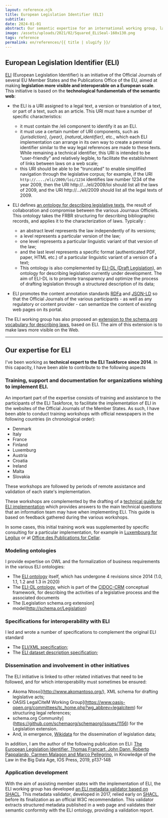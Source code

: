 ```yaml
---
layout: reference.njk
title: European Legislation Identifier (ELI)
subtitle:
date: 2024-01-01
abstract: Our semantic expertise for an international working group, laying the foundations for a "legislative knowledge graph" on the scale of the European - and global - web.
image: /assets/uploads/2021/02/Squared_ELiSeal-160x130.png
tags: reference
permalink: en/references/{{ title | slugify }}/
---
```


## European Legislation Identifier (ELI)

[ELI](http://eur-lex.europa.eu/eli) (European Legislation Identifier) is an initiative of the Official Journals of several EU Member States and the Publications Office of the EU, aimed at making **legislation more visible and interoperable on a European scale**. This initiative is based on the **technological fundamentals of the semantic web**:

- the ELI is a URI assigned to a legal text, a version or translation of a text, or part of a text, such as an article. This URI must have a number of specific characteristics:
  - it must contain the /eli component to identify it as an ELI.
  - it must use a certain number of URI components, such as _{jurisdiction}_, _{year}_, _{natural_identifier}_, etc., which each ELI implementation can arrange in its own way to create a perennial identifier similar to the way legal references are made to these texts. While remaining a technical identifier, this URI is intended to be "user-friendly" and relatively legible, to facilitate the establishment of links between laws on a web scale;
  - this URI should be able to be "truncated" to enable simplified navigation through the legislative corpus; for example, if the URI `http://..../eli/2009/loi/1234` identifies law number 1234 of the year 2009, then the URI http://.../eli/2009/loi should list all the laws of 2009, and the URI http://.../eli/2009 should list all the legal texts of 2009.
- ELI defines [an ontology for describing legislative texts](http://publications.europa.eu/resource/dataset/eli), the result of collaboration and compromise between the various Journaux Officiels. This ontology takes the FRBR structuring for describing bibliographic records, and applies it to the characterization of laws. Typically :
  - an abstract level represents the law independently of its versions;
  - a level represents a particular version of the law;
  - one level represents a particular linguistic variant of that version of the law;
  - and the last level represents a specific format (authenticated PDF, paper, HTML etc.) of a particular linguistic variant of a version of a text;
  - This ontology is also complemented by [ELI-DL (Draft Legislation)](https://joinup.ec.europa.eu/collection/eli-european-legislation-identifier/solution/eli-ontology-draft-legislation-eli-dl), an ontology for describing legislation currently under development. The aim of ELI-DL is to promote transparency and optimize the process of drafting legislation through a structured description of its data;

- ELI promotes the content annotation standards [RDFa](http://rdfa.info/) and [JSON-LD](https://json-ld.org/) so that the Official Journals of the various participants - as well as any regulatory or content provider - can semantize the content of existing web pages on its portal.

The ELI working group has also proposed an [extension to the schema.org vocabulary for describing laws](http://schema.org/Legislation), based on ELI. The aim of this extension is to make laws more visible on the Web.
  
---------

## Our expertise for ELI

I've been working as **technical expert to the ELI Taskforce since 2014**. In this capacity, I have been able to contribute to the following aspects

### Training, support and documentation for organizations wishing to implement ELI.

An important part of the expertise consists of training and assistance to the participants of the ELI Taskforce, to facilitate the implementation of ELI in the websites of the Official Journals of the Member States. As such, I have been able to conduct training workshops with official newspapers in the following countries (in chronological order):

- Denmark
- Italy
- France
- Finland
- Luxemburg
- Austria
- Croatia
- Ireland
- Malta
- Slovakia

These workshops are followed by periods of remote assistance and validation of each state's implementation.

These workshops are complemented by the drafting of a [technical guide for ELI implementation](https://op.europa.eu/en/publication-detail/-/publication/8159b75d-5efc-11e8-ab9c-01aa75ed71a1/language-fr/format-PDF) which provides answers to the main technical questions that an information team may have when implementing ELI. This guide is based on feedback gathered during the various workshops.

In some cases, this initial training work was supplemented by specific consulting for a particular implementation, for example in [Luxembourg for Legilux](http://www.sparna.fr/reference/gouvernement-du-luxembourg/) or at [Office des Publications for Cellar](http://www.sparna.fr/reference/office-des-publications-de-lunion-europeenne/).

### Modeling ontologies

I provide expertise on OWL and the formalization of business requirements in the various ELI ontologies:

- The [ELI ontology](http://publications.europa.eu/resource/dataset/eli) itself, which has undergone 4 revisions since 2014 (1.0, 1.1, 1.2 and 1.3 in 2020)
- The [ELI-DL ontology](https://joinup.ec.europa.eu/collection/eli-european-legislation-identifier/solution/eli-ontology-draft-legislation-eli-dl), which is part of the [CIDOC-CRM](http://www.cidoc-crm.org/) conceptual framework, for describing the activities of a legislative process and the associated documents
- The [Legislation schema.org extension] model(http://schema.or/Legislation)

### Specifications for interoperability with ELI

I led and wrote a number of specifications to complement the original ELI standard

- The [ELI/XML specification](https://eur-lex.europa.eu/eli-register/resources.html);
- The [ELI dataset description specification](https://eur-lex.europa.eu/eli-register/resources.html);

### Dissemination and involvement in other initiatives

The ELI initiative is linked to other related initiatives that need to be followed, and for which interoperability must sometimes be ensured:

- Akoma Ntoso](http://www.akomantoso.org/), XML schema for drafting legislative acts;
- OASIS LegalCiteM Working Group](https://www.oasis-open.org/committees/tc_home.php?wg_abbrev=legalcitem) for structuring legal references;
- schema.org Community](https://github.com/schemaorg/schemaorg/issues/1156) for the Legislation extension.
- And, in emergence, [Wikidata](http://wikidata.org/) for the dissemination of legislation data;

In addition, I am the author of the following publication on ELI: [The European Legislation Identifier, Thomas Francart, John Dann, Roberto Pappalardo, Carmen Malagon and Marco Pellegrino](http://ebooks.iospress.nl/volume/knowledge-of-the-law-in-the-big-data-age), in Knowledge of the Law in the Big Data Age, IOS Press, 2019, p137-148

### Application development

With the aim of assisting member states with the implementation of ELI, the ELI working group has developed [an ELI metadata validator based on SHACL](https://webgate.ec.europa.eu/eli-validator/). This metadata validator, developed in 2017, relied early on [SHACL](https://www.w3.org/TR/shacl/), before its finalization as an official W3C recommendation. This validator extracts structured metadata published in a web page and validates their semantic conformity with the ELI ontology, providing a validation report.